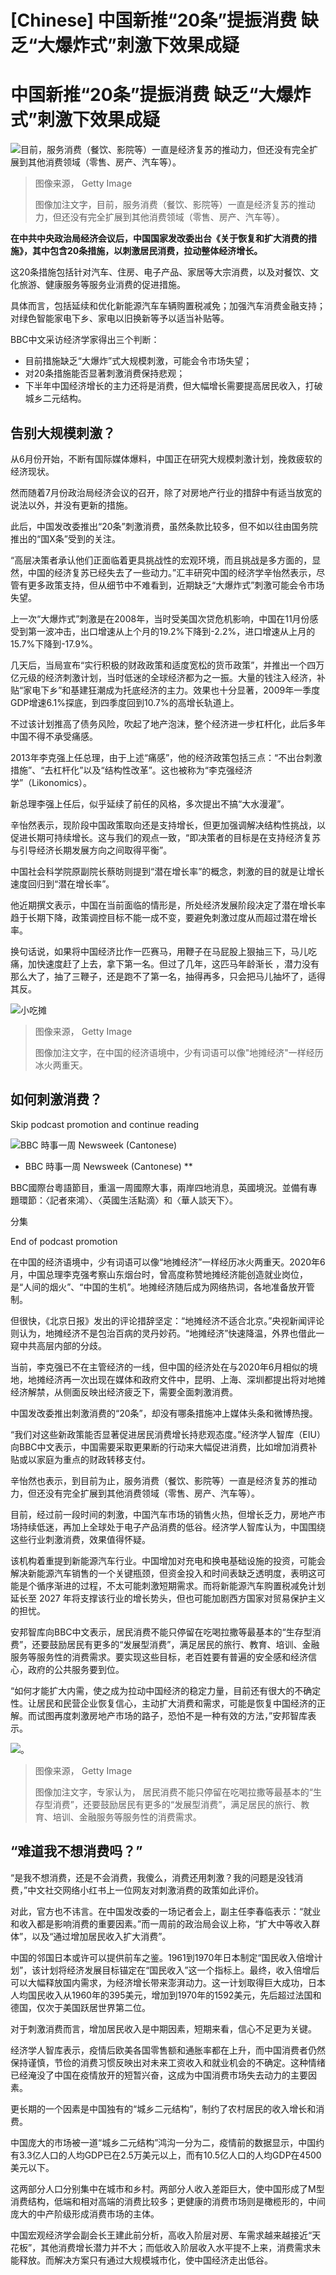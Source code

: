 # [Chinese] 中国新推“20条”提振消费 缺乏“大爆炸式”刺激下效果成疑

#  中国新推“20条”提振消费 缺乏“大爆炸式”刺激下效果成疑


![目前，服务消费（餐饮、影院等）一直是经济复苏的推动力，但还没有完全扩展到其他消费领域（零售、房产、汽车等）。](_130646613_whatsubject.jpg)

> 图像来源，  Getty Image
>
> 图像加注文字，目前，服务消费（餐饮、影院等）一直是经济复苏的推动力，但还没有完全扩展到其他消费领域（零售、房产、汽车等）。

**在中共中央政治局经济会议后，中国国家发改委出台《关于恢复和扩大消费的措施》，其中包含20条措施，以刺激居民消费，拉动整体经济增长。**

这20条措施包括针对汽车、住房、电子产品、家居等大宗消费，以及对餐饮、文化旅游、健康服务等服务业消费的促进措施。

具体而言，包括延续和优化新能源汽车车辆购置税减免；加强汽车消费金融支持；对绿色智能家电下乡、家电以旧换新等予以适当补贴等。

BBC中文采访经济学家得出三个判断：

  * 目前措施缺乏“大爆炸”式大规模刺激，可能会令市场失望； 
  * 对20条措施能否显著刺激消费保持悲观； 
  * 下半年中国经济增长的主力还将是消费，但大幅增长需要提高居民收入，打破城乡二元结构。 

##  告别大规模刺激？

从6月份开始，不断有国际媒体爆料，中国正在研究大规模刺激计划，挽救疲软的经济现状。

然而随着7月份政治局经济会议的召开，除了对房地产行业的措辞中有适当放宽的说法以外，并没有更新的措施。

此后，中国发改委推出“20条”刺激消费，虽然条款比较多，但不如以往由国务院推出的“国X条”受到的关注。

“高层决策者承认他们正面临着更具挑战性的宏观环境，而且挑战是多方面的，显然，中国的经济复苏已经失去了一些动力。”汇丰研究中国的经济学辛怡然表示，尽管有更多政策支持，但从细节中不难看到，近期缺乏“大爆炸式”刺激可能会令市场失望。

上一次“大爆炸式”刺激是在2008年，当时受美国次贷危机影响，中国在11月份感受到第一波冲击，出口增速从上个月的19.2%下降到-2.2%，进口增速从上月的15.7%下降到-17.9%。

几天后，当局宣布“实行积极的财政政策和适度宽松的货币政策”，并推出一个四万亿元级的经济刺激计划，当时低迷的全球经济都为之一振。大量的钱注入经济，补贴“家电下乡”和基建狂潮成为托底经济的主力。效果也十分显著，2009年一季度GDP增速6.1%探底，到四季度回到10.7%的高增长轨道上。

不过该计划推高了债务风险，吹起了地产泡沫，整个经济进一步杠杆化，此后多年中国不得不承受痛感。

2013年李克强上任总理，由于上述“痛感”，他的经济政策包括三点：“不出台刺激措施”、“去杠杆化”以及“结构性改革”。这也被称为“李克强经济学”（Likonomics）。

新总理李强上任后，似乎延续了前任的风格，多次提出不搞“大水漫灌”。

辛怡然表示，现阶段中国政策取向还是支持增长，但更加强调解决结构性挑战，以促进长期可持续增长。这与我们的观点一致，“即决策者的目标是在支持经济复苏与引导经济长期发展方向之间取得平衡”。

中国社会科学院原副院长蔡昉则提到“潜在增长率”的概念，刺激的目的就是让增长速度回归到“潜在增长率”。

他近期撰文表示，中国在当前面临的情形是，所处经济发展阶段决定了潜在增长率趋于长期下降，政策调控目标不能一成不变，要避免刺激过度从而超过潜在增长率。

换句话说，如果将中国经济比作一匹赛马，用鞭子在马屁股上狠抽三下，马儿吃痛，加快速度赶了上去，拿下第一名。但过了几年，这匹马年龄渐长 ，潜力没有那么大了，抽了三鞭子，还是跑不了第一名，抽得再多，只会把马儿抽坏了，适得其反。

![小吃摊](_130646614_whatsubject.jpg)

> 图像来源，  Getty Image
>
> 图像加注文字，在中国的经济语境中，少有词语可以像"地摊经济"一样经历冰火两重天。

##  如何刺激消费？

Skip podcast promotion and continue reading

![BBC 時事一周 Newsweek \(Cantonese\)](p02h1mg5.jpg)

* BBC 時事一周 Newsweek (Cantonese)   **

BBC國際台粵語節目，重溫一周國際大事，兩岸四地消息，英國境況。並備有專題環節：〈記者來鴻〉、〈英國生活點滴〉和〈華人談天下〉。

分集

End of podcast promotion

在中国的经济语境中，少有词语可以像“地摊经济”一样经历冰火两重天。2020年6月，中国总理李克强考察山东烟台时，曾高度称赞地摊经济能创造就业岗位，是“人间的烟火”、“中国的生机”。地摊经济随后成为网络热词，各地准备放开管制。

但很快，《北京日报》发出的评论措辞坚定：“地摊经济不适合北京。”央视新闻评论则认为，地摊经济不是包治百病的灵丹妙药。“地摊经济”快速降温，外界也借此一窥中共高层内部的分歧。

当前，李克强已不在主管经济的一线，但中国的经济处在与2020年6月相似的境地，地摊经济再一次出现在媒体和政府文件中，昆明、上海、深圳都提出将对地摊经济解禁，从侧面反映出经济疲乏下，需要全面刺激消费。

中国发改委推出刺激消费的“20条”，却没有哪条措施冲上媒体头条和微博热搜。

“我们对这些新政策能否显著促进居民消费增长持悲观态度。”经济学人智库（EIU）向BBC中文表示，中国需要采取更果断的行动来大幅促进消费，比如增加消费补贴或以家庭为重点的财政转移支付。

辛怡然也表示，到目前为止，服务消费（餐饮、影院等）一直是经济复苏的推动力，但还没有完全扩展到其他消费领域（零售、房产、汽车等）。

目前，经过前一段时间的刺激，中国汽车市场的销售火热，但增长乏力，房地产市场持续低迷，再加上全球处于电子产品消费的低谷。经济学人智库认为，中国围绕这些行业刺激消费，效果值得怀疑。

该机构着重提到新能源汽车行业。中国增加对充电和换电基础设施的投资，可能会解决新能源汽车销售的一个关键瓶颈，但资金投入和时间表缺乏透明度，表明这可能是个循序渐进的过程，不太可能刺激短期需求。而将新能源汽车购置税减免计划延长至 2027 年将支撑该行业的增长势头，但也可能加剧西方国家对贸易保护主义的担忧。

安邦智库向BBC中文表示，居民消费不能只停留在吃喝拉撒等最基本的“生存型消费”，还要鼓励居民有更多的“发展型消费”，满足居民的旅行、教育、培训、金融服务等服务性的消费需求。要实现这些目标，老百姓要有普遍的安全感和经济信心，政府的公共服务要到位。

“如何才能扩大内需，使之成为拉动中国经济的稳定力量，目前还有很大的不确定性。让居民和民营企业恢复信心，主动扩大消费和需求，可能是恢复中国经济的正解。而试图再度刺激房地产市场的路子，恐怕不是一种有效的方法，”安邦智库表示。

![。](_130646615_whatsubject.jpg)

> 图像来源，  Getty Image
>
> 图像加注文字，专家认为， 居民消费不能只停留在吃喝拉撒等最基本的“生存型消费”，还要鼓励居民有更多的“发展型消费”，满足居民的旅行、教育、培训、金融服务等服务性的消费需求。

##  “难道我不想消费吗？”

“是我不想消费，还是不会消费，我傻么，消费还用刺激？我的问题是没钱消费，”中文社交网络小红书上一位网友对刺激消费的政策如此评价。

对此，官方也不讳言。在中国发改委的一场记者会上，副主任李春临表示：“就业和收入都是影响消费的重要因素。”而一周前的政治局会议上称，“扩大中等收入群体”，以及“通过增加居民收入扩大消费”。

中国的邻国日本或许可以提供前车之鉴。1961到1970年日本制定“国民收入倍增计划”，该计划将经济发展目标锚定在“国民收入”这一个指标上。最终，收入倍增后可以大幅释放国内需求，为经济增长带来澎湃动力。这一计划取得巨大成功，日本人均国民收入从1960年的395美元，增加到1970年的1592美元，先后超过法国和德国，仅次于美国跃居世界第二位。

对于刺激消费而言，增加居民收入是中期因素，短期来看，信心不足更为关键。

经济学人智库表示，疫情后欧美各国零售额和通胀率都在上升，而中国消费者仍然保持谨慎，节俭的消费习惯反映出对未来工资收入和就业机会的不确定。这种情绪已经淹没了中国在疫情放开的短暂兴奋，这成为中国消费市场失去动力的主要因素。

更长期的一个因素是中国独有的“城乡二元结构”，制约了农村居民的收入增长和消费。

中国庞大的市场被一道“城乡二元结构”鸿沟一分为二，疫情前的数据显示，中国约有3.3亿人口的人均GDP已在2.5万美元以上，而有10.5亿人口的人均GDP在4500美元以下。

这两部分人口分别集中在城市和乡村。两部分人收入差距巨大，使中国形成了M型消费结构，低端和相对高端的消费比较多；更健康的消费市场则是橄榄形的，中间庞大的中产阶级形成消费市场的主体。

中国宏观经济学会副会长王建此前分析，高收入阶层对房、车需求越来越接近“天花板”，其他消费增长潜力并不大；而低收入阶层收入水平提不上来，消费需求未能释放。而解决方案只有通过大规模城市化，使中国经济走出低谷。


